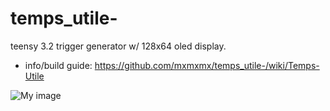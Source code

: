 temps_utile-
============

teensy 3.2 trigger generator w/ 128x64 oled display.

- info/build guide: https://github.com/mxmxmx/temps_utile-/wiki/Temps-Utile


![My image](https://farm1.staticflickr.com/628/20400765240_149a3ea220_b.jpg)

